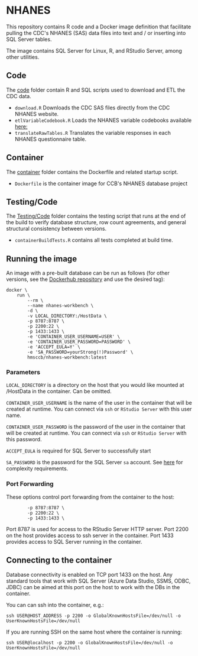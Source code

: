 # NHANES

This repository contains R code and a Docker image definition that facilitate pulling the CDC's NHANES (SAS) data files into text and / or inserting into SQL Server tables.

The image contains SQL Server for Linux, R, and RStudio Server, among other utilities.

## Code
The [code](https://github.com/ccb-hms/NHANES/tree/main/Code) folder contain R and SQL scripts used to download and ETL the CDC data. 
* `download.R` Downloads the CDC SAS files directly from the CDC NHANES website.
* `etlVariableCodebook.R` Loads the NHANES variable codebooks available [here: ](https://github.com/ccb-hms/NHANES-metadata.git)
* `translateRawTables.R` Translates the variable responses in each NHANES questionnaire table.

## Container
The [container](https://github.com/ccb-hms/NHANES/tree/main/Container) folder contains the Dockerfile and related startup script.
* `Dockerfile` is the container image for CCB's NHANES database project

## Testing/Code
The [Testing/Code](https://github.com/ccb-hms/NHANES/tree/main/Testing/Code) folder contains the testing script that runs at the end of the build to verify database structure, row count agreements, and general structural consistency between versions.
* `containerBuildTests.R` contains all tests completed at build time.

## Running the image
An image with a pre-built database can be run as follows (for other versions, see the [Dockerhub repository](https://hub.docker.com/r/hmsccb/nhanes-workbench/tags) and use the desired tag):

```
docker \
    run \
        --rm \
        --name nhanes-workbench \
        -d \
        -v LOCAL_DIRECTORY:/HostData \
        -p 8787:8787 \
        -p 2200:22 \
        -p 1433:1433 \
        -e 'CONTAINER_USER_USERNAME=USER' \
        -e 'CONTAINER_USER_PASSWORD=PASSWORD' \
        -e 'ACCEPT_EULA=Y' \
        -e 'SA_PASSWORD=yourStrong(!)Password' \
        hmsccb/nhanes-workbench:latest
```

### Parameters

`LOCAL_DIRECTORY` is a directory on the host that you would like mounted at /HostData in the container.  Can be omitted.

`CONTAINER_USER_USERNAME` is the name of the user in the container that will be created at runtime.  You can connect via `ssh` or `RStudio Server` with this user name.

`CONTAINER_USER_PASSWORD` is the password of the user in the container that will be created at runtime.  You can connect via `ssh` or `RStudio Server` with this password.

`ACCEPT_EULA` is required for SQL Server to successfully start

`SA_PASSWORD` is the password for the SQL Server `sa` account.  See [here](https://docs.microsoft.com/en-us/sql/relational-databases/security/password-policy?view=sql-server-ver15) for complexity requirements.

### Port Forwarding

These options control port forwarding from the container to the host:

```
        -p 8787:8787 \
        -p 2200:22 \
        -p 1433:1433 \
```

Port 8787 is used for access to the RStudio Server HTTP server.  Port 2200 on the host provides access to ssh server in the container.  Port 1433 provides access to SQL Server running in the container.

## Connecting to the container

Database connectivity is enabled on TCP port 1433 on the host. Any standard tools that work with SQL Server (Azure Data Studio, SSMS, ODBC, JDBC) can be aimed at this port on the host to work with the DBs in the container.

You can can ssh into the container, e.g.:

```
ssh USER@HOST_ADDRESS -p 2200 -o GlobalKnownHostsFile=/dev/null -o UserKnownHostsFile=/dev/null
```

If you are running SSH on the same host where the container is running:

```
ssh USER@localhost -p 2200 -o GlobalKnownHostsFile=/dev/null -o UserKnownHostsFile=/dev/null
```

